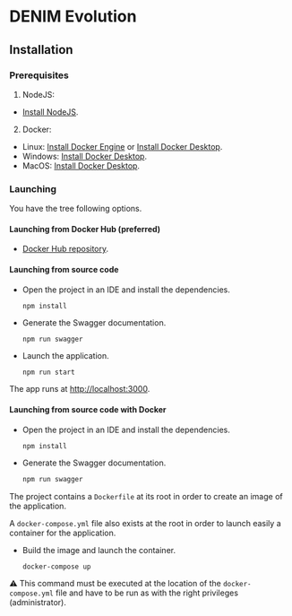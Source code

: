 # DENIM Evolution

## Installation

### Prerequisites

1. NodeJS:

- [Install NodeJS](https://nodejs.org/fr/download).

2. Docker:

- Linux: [Install Docker Engine](https://docs.docker.com/engine/install/)
  or [Install Docker Desktop](https://docs.docker.com/desktop/setup/install/linux/).
- Windows: [Install Docker Desktop](https://docs.docker.com/desktop/setup/install/windows-install/).
- MacOS: [Install Docker Desktop](https://docs.docker.com/desktop/setup/install/mac-install/).

### Launching

You have the tree following options.

#### Launching from Docker Hub (preferred)

- [Docker Hub repository](https://hub.docker.com/r/maxiandr/denim-evolution).
 
#### Launching from source code

- Open the project in an IDE and install the dependencies.

  ```shell
  npm install
  ```

- Generate the Swagger documentation.

  ```bash
  npm run swagger
  ```

- Launch the application.
  ```shell
  npm run start
  ```

The app runs at [http://localhost:3000](http://localhost:3000).

#### Launching from source code with Docker

- Open the project in an IDE and install the dependencies.

  ```shell
  npm install
  ```

- Generate the Swagger documentation.
  ```bash
  npm run swagger
  ```

The project contains a `Dockerfile` at its root in order to create an image of the application.

A `docker-compose.yml` file also exists at the root in order to launch easily a container for the application.

- Build the image and launch the container.

  ```bash
  docker-compose up
  ```

⚠️ This command must be executed at the location of the `docker-compose.yml` file and have to be run as with the
right privileges (administrator).
